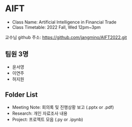 # AIFT
- Class Name: Artificial Intelligence in Financial Trade
- Class Timetable: 2022 Fall, Wed 12pm~3pm

교수님 github 주소: https://github.com/jangmino/AIFT2022.git

## 팀원 3명
- 윤서영
- 이연주
- 허지원

## Folder List
- Meeting Note: 회의록 및 진행상황 보고 (.pptx or .pdf)
- Research: 개인 자료조사 내용
- Project: 프로젝트 모음 (.py or .ipynb)
